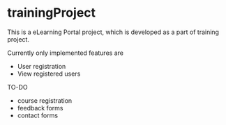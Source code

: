 # trainingProject
This is a eLearning Portal project, which is developed as a part of training project.

Currently only implemented features are
- User registration
- View registered users

TO-DO
- course registration
- feedback forms
- contact forms